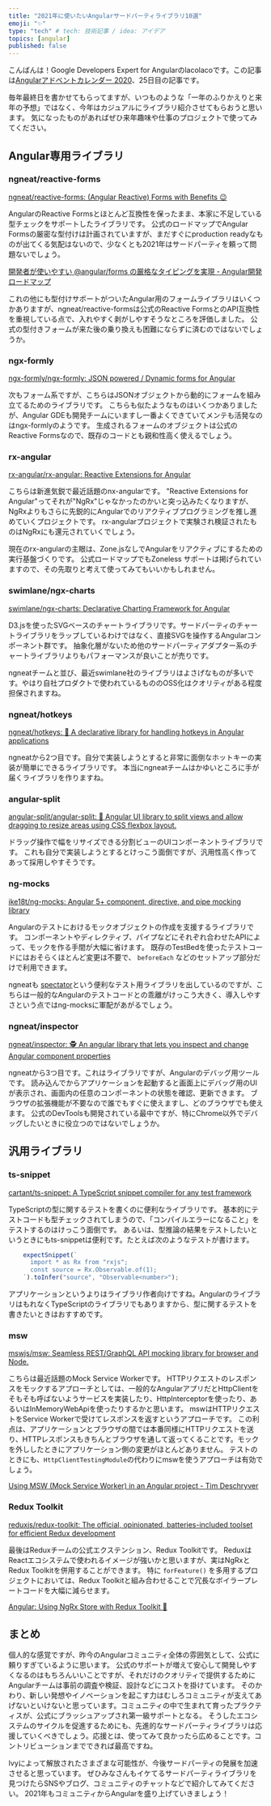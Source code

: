 ```yaml
---
title: "2021年に使いたいAngularサードパーティライブラリ10選"
emoji: "✨"
type: "tech" # tech: 技術記事 / idea: アイデア
topics: [angular]
published: false
---
```


こんばんは！Google Developers Expert for Angularのlacolacoです。この記事は[Angularアドベントカレンダー 2020](https://qiita.com/advent-calendar/2020/angular)、25日目の記事です。

毎年最終日を書かせてもらってますが、いつものような「一年のふりかえりと来年の予想」ではなく、今年はカジュアルにライブラリ紹介させてもらおうと思います。
気になったものがあればぜひ来年趣味や仕事のプロジェクトで使ってみてください。

## Angular専用ライブラリ

### ngneat/reactive-forms

[ngneat/reactive\-forms: \(Angular Reactive\) Forms with Benefits 😉](https://github.com/ngneat/reactive-forms)

AngularのReactive Formsとほとんど互換性を保ったまま、本家に不足している型チェックをサポートしたライブラリです。
公式のロードマップでAngular Formsの厳密な型付けは計画されていますが、まだすぐにproduction readyなものが出てくる気配はないので、少なくとも2021年はサードパーティを頼って問題ないでしょう。

[開発者が使いやすい @angular/forms の厳格なタイピングを実現 - Angular開発ロードマップ](https://angular.jp/guide/roadmap#%E9%96%8B%E7%99%BA%E8%80%85%E3%81%8C%E4%BD%BF%E3%81%84%E3%82%84%E3%81%99%E3%81%84-angularforms-%E3%81%AE%E5%8E%B3%E6%A0%BC%E3%81%AA%E3%82%BF%E3%82%A4%E3%83%94%E3%83%B3%E3%82%B0%E3%82%92%E5%AE%9F%E7%8F%BE)

これの他にも型付けサポートがついたAngular用のフォームライブラリはいくつかありますが、ngneat/reactive-formsは公式のReactive FormsとのAPI互換性を重視している点で、入れやすく剥がしやすそうなところを評価しました。
公式の型付きフォームが来た後の乗り換えも困難にならずに済むのではないでしょうか。

### ngx-formly

[ngx\-formly/ngx\-formly: JSON powered / Dynamic forms for Angular](https://github.com/ngx-formly/ngx-formly)

次もフォーム系ですが、こちらはJSONオブジェクトから動的にフォームを組み立てるためのライブラリです。
こちらも似たようなものはいくつかありましたが、Angular GDEも開発チームにいますし一番よくできていてメンテも活発なのはngx-formlyのようです。
生成されるフォームのオブジェクトは公式のReactive Formsなので、既存のコードとも親和性高く使えるでしょう。

### rx-angular

[rx\-angular/rx\-angular: Reactive Extensions for Angular](https://github.com/rx-angular/rx-angular)

こちらは新進気鋭で最近話題のnx-angularです。 
"Reactive Extensions for Angular"ってそれが"NgRx"じゃなかったのかいと突っ込みたくなりますが、NgRxよりもさらに先鋭的にAngularでのリアクティブプログラミングを推し進めていくプロジェクトです。
rx-angularプロジェクトで実験され検証されたものはNgRxにも還元されていくでしょう。

現在のrx-angularの主眼は、Zone.jsなしでAngularをリアクティブにするための実行基盤づくりです。
公式ロードマップでもZoneless サポートは掲げられていますので、その先取りと考えて使ってみてもいいかもしれません。

### swimlane/ngx\-charts

[swimlane/ngx\-charts: Declarative Charting Framework for Angular](https://github.com/swimlane/ngx-charts)

D3.jsを使ったSVGベースのチャートライブラリです。サードパーティのチャートライブラリをラップしているわけではなく、直接SVGを操作するAngularコンポーネント群です。
抽象化層がないため他のサードパーティアダプター系のチャートライブラリよりもパフォーマンスが良いことが売りです。

ngneatチームと並び、最近swimlane社のライブラリはよさげなものが多いです。やはり自社プロダクトで使われているもののOSS化はクオリティがある程度担保されますね。

### ngneat/hotkeys

[ngneat/hotkeys: 🤖 A declarative library for handling hotkeys in Angular applications](https://github.com/ngneat/hotkeys)

ngneatから2つ目です。自分で実装しようとすると非常に面倒なホットキーの実装が簡単にできるライブラリです。
本当にngneatチームはかゆいところに手が届くライブラリを作りますね。

### angular-split

[angular\-split/angular\-split: 🍌 Angular UI library to split views and allow dragging to resize areas using CSS flexbox layout\.](https://github.com/angular-split/angular-split/)

ドラッグ操作で幅をリサイズできる分割ビューのUIコンポーネントライブラリです。
これも自分で実装しようとするとけっこう面倒ですが、汎用性高く作ってあって採用しやすそうです。

### ng-mocks

[ike18t/ng\-mocks: Angular 5\+ component, directive, and pipe mocking library](https://github.com/ike18t/ng-mocks)

Angularのテストにおけるモックオブジェクトの作成を支援するライブラリです。
コンポーネントやディレクティブ、パイプなどにそれぞれ合わせたAPIによって、モックを作る手間が大幅に省けます。
既存のTestBedを使ったテストコードにはおそらくほとんど変更は不要で、 `beforeEach` などのセットアップ部分だけで利用できます。

ngneatも [spectator](https://github.com/ngneat/spectator)という便利なテスト用ライブラリを出しているのですが、こちらは一般的なAngularのテストコードとの乖離がけっこう大きく、導入しやすさという点ではng-mocksに軍配があがるでしょう。

### ngneat/inspector

[ngneat/inspector: 🕵️ An angular library that lets you inspect and change Angular component properties](https://github.com/ngneat/inspector)

ngneatから3つ目です。これはライブラリですが、Angularのデバッグ用ツールです。
読み込んでからアプリケーションを起動すると画面上にデバッグ用のUIが表示され、画面内の任意のコンポーネントの状態を確認、更新できます。
ブラウザの拡張機能が不要なので誰でもすぐに使えますし、どのブラウザでも使えます。
公式のDevToolsも開発されている最中ですが、特にChrome以外でデバッグしたいときに役立つのではないでしょうか。

## 汎用ライブラリ

### ts-snippet

[cartant/ts\-snippet: A TypeScript snippet compiler for any test framework](https://github.com/cartant/ts-snippet)

TypeScriptの型に関するテストを書くのに便利なライブラリです。
基本的にテストコードも型チェックされてしまうので、「コンパイルエラーになること」をテストするのはけっこう面倒です。
あるいは、型推論の結果をテストしたいというときにもts-snippetは便利です。たとえば次のようなテストが書けます。

```ts
    expectSnippet(`
      import * as Rx from "rxjs";
      const source = Rx.Observable.of(1);
    `).toInfer("source", "Observable<number>");
```

アプリケーションというよりはライブラリ作者向けですね。AngularのライブラリはもれなくTypeScriptのライブラリでもありますから、型に関するテストを書きたいときはおすすめです。

### msw

[mswjs/msw: Seamless REST/GraphQL API mocking library for browser and Node\.](https://github.com/mswjs/msw)

こちらは最近話題のMock Service Workerです。
HTTPリクエストのレスポンスをモックするアプローチとしては、一般的なAngularアプリだとHttpClientをそもそも呼ばないようサービスを実装したり、HttpInterceptorを使ったり、あるいはInMemoryWebApiを使ったりするかと思います。
mswはHTTPリクエストをService Workerで受けてレスポンスを返すというアプローチです。
この利点は、アプリケーションとブラウザの間では本番同様にHTTPリクエストを送り、HTTPレスポンスもきちんとブラウザを通して返ってくることです。モックを外ししたときにアプリケーション側の変更がほとんどありません。
テストのときにも、`HttpClientTestingModule`の代わりにmswを使うアプローチは有効でしょう。

[Using MSW \(Mock Service Worker\) in an Angular project \- Tim Deschryver](https://timdeschryver.dev/blog/using-msw-in-an-angular-project)

### Redux Toolkit

[reduxjs/redux\-toolkit: The official, opinionated, batteries\-included toolset for efficient Redux development](https://github.com/reduxjs/redux-toolkit)

最後はReduxチームの公式エクステンション、Redux Toolkitです。
ReduxはReactエコシステムで使われるイメージが強いかと思いますが、実はNgRxとRedux Toolkitを併用することができます。
特に `forFeature()` を多用するプロジェクトにおいては、Redux Toolkitと組み合わせることで冗長なボイラープレートコードを大幅に減らせます。

[Angular: Using NgRx Store with Redux Toolkit 🚀](https://dev.to/lacolaco/angular-using-ngrx-store-with-redux-toolkit-5467)


## まとめ

個人的な感覚ですが、昨今のAngularコミュニティ全体の雰囲気として、公式に頼りすぎているように思います。
公式のサポートが増えて安心して開発しやすくなるのはもちろんいいことですが、それだけのクオリティで提供するためにAngularチームは事前の調査や検証、設計などにコストを掛けています。
そのかわり、新しい発想やイノベーションを起こす力はむしろコミュニティが支えてあげないといけないと思っています。コミュニティの中で生まれて育ったプラクティスが、公式にブラッシュアップされ第一級サポートとなる。
そうしたエコシステムのサイクルを促進するためにも、先進的なサードパーティライブラリは応援していくべきでしょう。応援とは、使ってみて良かったら広めることです。コントリビューションまでできれば最高ですね。

Ivyによって解放されたさまざまな可能性が、今後サードパーティの発展を加速させると思っています。
ぜひみなさんもイケてるサードパーティライブラリを見つけたらSNSやブログ、コミュニティのチャットなどで紹介してみてください。
2021年もコミュニティからAngularを盛り上げていきましょう！
